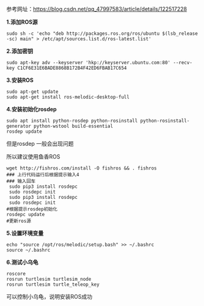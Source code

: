 参考网址：https://blog.csdn.net/qq_47997583/article/details/122517228

**1.添加ROS源**

```
sudo sh -c 'echo "deb http://packages.ros.org/ros/ubuntu $(lsb_release -sc) main" > /etc/apt/sources.list.d/ros-latest.list'
```

**2.添加密钥**

```
sudo apt-key adv --keyserver 'hkp://keyserver.ubuntu.com:80' --recv-key C1CF6E31E6BADE8868B172B4F42ED6FBAB17C654
```

**3.安装ROS**

```
sudo apt-get update
sudo apt-get install ros-melodic-desktop-full
```

**4.安装初始化rosdep**

```
sudo apt install python-rosdep python-rosinstall python-rosinstall-generator python-wstool build-essential
rosdep update
```

但是rosdep 一般会出现问题

所以建议使用鱼香ROS

```
wget http://fishros.com/install -O fishros && . fishros
### 上行代码运行后根据提示输入4
### 输入回车
 sudo pip3 install rosdepc
 sudo rosdepc init
 sudo pip3 install rosdepc
 sudo rosdepc init
#根据提示rosdep初始化
rosdepc update
#更新ros源
```

**5.设置环境变量**

```
echo "source /opt/ros/melodic/setup.bash" >> ~/.bashrc
source ~/.bashrc
```



**6.测试小乌龟**

```
roscore
rosrun turtlesim turtlesim_node
rosrun turtlesim turtle_teleop_key
```

可以控制小乌龟，说明安装ROS成功
